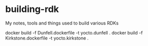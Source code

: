 # building-rdk
My notes, tools and things used to build various RDKs

docker build -f Dunfell.dockerfile   -t yocto.dunfell   .
docker build -f Kirkstone.dockerfile -t yocto.kirkstone .
